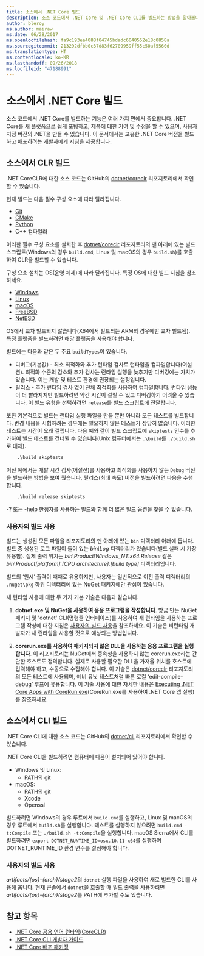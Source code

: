 ```yaml
---
title: 소스에서 .NET Core 빌드
description: 소스 코드에서 .NET Core 및 .NET Core CLI를 빌드하는 방법을 알아봅니다.
author: bleroy
ms.author: mairaw
ms.date: 06/28/2017
ms.openlocfilehash: fa9c193ea4088f04745bdadc6040552e18c0858a
ms.sourcegitcommit: 213292dfbb0c37d83f62709959ff55c50af5560d
ms.translationtype: HT
ms.contentlocale: ko-KR
ms.lasthandoff: 09/26/2018
ms.locfileid: "47188991"
---
```

# <a name="build-net-core-from-source"></a>소스에서 .NET Core 빌드

소스 코드에서 .NET Core를 빌드하는 기능은 여러 가지 면에서 중요합니다. .NET Core를 새 플랫폼으로 쉽게 포팅하고, 제품에 대한 기여 및 수정을 할 수 있으며, 사용자 지정 버전의 .NET을 만들 수 있습니다.
이 문서에서는 고유한 .NET Core 버전을 빌드하고 배포하려는 개발자에게 지침을 제공합니다.

## <a name="build-the-clr-from-source"></a>소스에서 CLR 빌드

.NET CoreCLR에 대한 소스 코드는 GitHub의 [dotnet/coreclr](https://github.com/dotnet/coreclr/) 리포지토리에서 확인할 수 있습니다.

현재 빌드는 다음 필수 구성 요소에 따라 달라집니다.

* [Git](https://git-scm.com/)
* [CMake](https://cmake.org/)
* [Python](https://www.python.org/)
* C++ 컴파일러

이러한 필수 구성 요소를 설치한 후 [dotnet/coreclr](https://github.com/dotnet/coreclr/) 리포지토리의 맨 아래에 있는 빌드 스크립트(Windows의 경우 `build.cmd`, Linux 및 macOS의 경우 `build.sh`)를 호출하여 CLR을 빌드할 수 있습니다.

구성 요소 설치는 OS(운영 체제)에 따라 달라집니다. 특정 OS에 대한 빌드 지침을 참조하세요.

* [Windows](https://github.com/dotnet/coreclr/blob/master/Documentation/building/windows-instructions.md)
* [Linux](https://github.com/dotnet/coreclr/blob/master/Documentation/building/linux-instructions.md)
* [macOS](https://github.com/dotnet/coreclr/blob/master/Documentation/building/osx-instructions.md)
* [FreeBSD](https://github.com/dotnet/coreclr/blob/master/Documentation/building/freebsd-instructions.md)
* [NetBSD](https://github.com/dotnet/coreclr/blob/master/Documentation/building/netbsd-instructions.md)

OS에서 교차 빌드되지 않습니다(X64에서 빌드되는 ARM의 경우에만 교차 빌드됨).  
특정 플랫폼을 빌드하려면 해당 플랫폼을 사용해야 합니다.  

빌드에는 다음과 같은 두 주요 `buildTypes`이 있습니다.

* 디버그(기본값) - 최소 최적화와 추가 런타임 검사로 런타임을 컴파일합니다(어설션). 최적화 수준의 감소와 추가 검사는 런타임 실행을 늦추지만 디버깅에는 가치가 있습니다. 이는 개발 및 테스트 환경에 권장되는 설정입니다.
* 릴리스 - 추가 런타임 검사 없이 전체 최적화를 사용하여 컴파일합니다. 런타임 성능이 더 빨라지지만 빌드하려면 약간 시간이 걸릴 수 있고 디버깅하기 어려울 수 있습니다. 이 빌드 유형을 선택하려면 `release`를 빌드 스크립트에 전달합니다.

또한 기본적으로 빌드는 런타임 실행 파일을 만들 뿐만 아니라 모든 테스트를 빌드합니다.
변경 내용을 시험하려는 경우에는 필요하지 않은 테스트가 상당히 많습니다. 이러한 테스트는 시간이 오래 걸립니다.
다음 예와 같이 빌드 스크립트에 `skiptests` 인수를 추가하여 빌드 테스트를 건너뛸 수 있습니다(Unix 컴퓨터에서는 `.\build`를 `./build.sh`로 대체).

```bat
    .\build skiptests
```

이전 예에서는 개발 시간 검사(어설션)를 사용하고 최적화를 사용하지 않는 `Debug` 버전을 빌드하는 방법을 보여 줬습니다. 릴리스(최대 속도) 버전을 빌드하려면 다음을 수행합니다.

```bat
    .\build release skiptests
```

-? 또는 -help 한정자를 사용하는 빌드와 함께 더 많은 빌드 옵션을 찾을 수 있습니다.

### <a name="using-your-build"></a>사용자의 빌드 사용

빌드는 생성된 모든 파일을 리포지토리의 맨 아래에 있는 `bin` 디렉터리 아래에 둡니다.
빌드 중 생성된 로그 파일이 들어 있는 *bin\Log* 디렉터리가 있습니다(빌드 실패 시 가장 유용함).
실제 출력 위치는 *bin\Product\Windows_NT.x64.Release* 같은 *bin\Product\[platform].[CPU architecture].[build type]* 디렉터리입니다.

빌드의 ‘원시’ 출력이 때때로 유용하지만, 사용자는 일반적으로 이전 출력 디렉터리의 `.nuget\pkg` 하위 디렉터리에 있는 NuGet 패키지에만 관심이 있습니다.

새 런타임 사용에 대한 두 가지 기본 기술은 다음과 같습니다.

 1. **dotnet.exe 및 NuGet을 사용하여 응용 프로그램을 작성합니다**.
    방금 만든 NuGet 패키지 및 'dotnet' CLI(명령줄 인터페이스)를 사용하여 새 런타임을 사용하는 프로그램 작성에 대한 지침은 [사용자의 빌드 사용](https://github.com/dotnet/coreclr/blob/master/Documentation/workflow/UsingYourBuild.md)을 참조하세요. 이 기술은 비런타임 개발자가 새 런타임을 사용할 것으로 예상되는 방법입니다.

 2. **corerun.exe를 사용하여 패키지되지 않은 DLL을 사용하는 응용 프로그램을 실행합니다**.
    이 리포지토리는 NuGet에서 종속성을 사용하지 않는 corerun.exe라는 간단한 호스트도 정의합니다.
    실제로 사용할 필요한 DLL을 가져올 위치를 호스트에 입력해야 하고, 수동으로 수집해야 합니다.
    이 기술은 [dotnet/coreclr](https://github.com/dotnet/coreclr) 리포지토리의 모든 테스트에 사용되며, 예비 유닛 테스트처럼 빠른 로컬 ‘edit-compile-debug’ 루프에 유용합니다.
    이 기술 사용에 대한 자세한 내용은 [Executing .NET Core Apps with CoreRun.exe](https://github.com/dotnet/coreclr/blob/master/Documentation/workflow/UsingCoreRun.md)(CoreRun.exe를 사용하여 .NET Core 앱 실행)를 참조하세요.

## <a name="build-the-cli-from-source"></a>소스에서 CLI 빌드

.NET Core CLI에 대한 소스 코드는 GitHub의 [dotnet/cli](https://github.com/dotnet/cli/) 리포지토리에서 확인할 수 있습니다.

.NET Core CLI을 빌드하려면 컴퓨터에 다음이 설치되어 있어야 합니다.

* Windows 및 Linux:
  * PATH의 git
* macOS:
  * PATH의 git
  * Xcode
  * Openssl

빌드하려면 Windows의 경우 루트에서 `build.cmd`를 실행하고, Linux 및 macOS의 경우 루트에서 `build.sh`를 실행합니다. 테스트를 실행하지 않으려면 `build.cmd -t:Compile` 또는 `./build.sh -t:Compile`을 실행합니다. macOS Sierra에서 CLI를 빌드하려면 `export DOTNET_RUNTIME_ID=osx.10.11-x64`를 실행하여 DOTNET_RUNTIME_ID 환경 변수를 설정해야 합니다.

### <a name="using-your-build"></a>사용자의 빌드 사용

*artifacts/{os}-{arch}/stage2*의 `dotnet` 실행 파일을 사용하여 새로 빌드한 CLI를 사용해 봅니다. 현재 콘솔에서 `dotnet`을 호출할 때 빌드 출력을 사용하려면 *artifacts/{os}-{arch}/stage2*를 PATH에 추가할 수도 있습니다.

## <a name="see-also"></a>참고 항목

* [.NET Core 공용 언어 런타임(CoreCLR)](https://github.com/dotnet/coreclr/blob/master/README.md)
* [.NET Core CLI 개발자 가이드](https://github.com/dotnet/cli/blob/master/Documentation/project-docs/developer-guide.md)
* [.NET Core 배포 패키징](./distribution-packaging.md)
